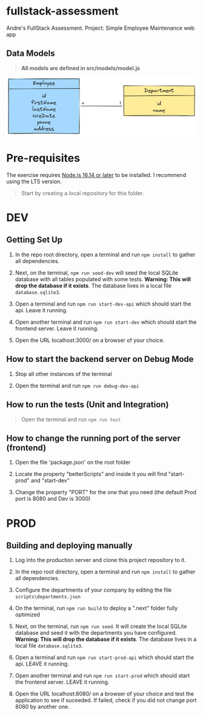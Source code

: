 # fullstack-assessment

Andre's FullStack Assessment. 
Project: Simple Employee Maintenance web app

## Data Models

> **All models are defined in src/models/model.js**

![Entity Diagram](./docs/entity-diagram.png)


# Pre-requisites

The exercise requires [Node.js 16.14 or later](https://nodejs.org/en/) to be installed. I recommend using the LTS version.

> Start by creating a local repository for this folder.


# DEV

## Getting Set Up

1. In the repo root directory, open a terminal and run `npm install` to gather all dependencies.

1. Next, on the terminal, `npm run seed-dev` will seed the local SQLite database with all tables populated with some tests. **Warning: This will drop the database if it exists**. The database lives in a local file `database.sqlite3`.

1. Open a terminal and run `npm run start-dev-api` which should start the api. Leave it running.

1. Open another terminal and run `npm run start-dev` which should start the frontend server. Leave it running.

1. Open the URL localhost:3000/ on a browser of your choice.


## How to start the backend server on Debug Mode

1. Stop all other instances of the terminal

1. Open the terminal and run `npm run debug-dev-api`


## How to run the tests (Unit and Integration)

> Open the terminal and run `npm run test`


## How to change the running port of the server (frontend)

1. Open the file 'package.json' on the root folder

1. Locate the property "betterScripts" and inside it you will find "start-prod" and "start-dev"

1. Change the property "PORT" for the one that you need (the default Prod port is 8080 and Dev is 3000)



# PROD

## Building and deploying manually

1. Log into the production server and clone this project repository to it.

1. In the repo root directory, open a terminal and run `npm install` to gather all dependencies.

1. Configure the departments of your company by editing the file `scripts\departments.json`

1. On the terminal, run `npm run build` to deploy a ".next" folder fully optimized

1. Next, on the terminal, run `npm run seed`. It will create the local SQLite database and seed it with the departments you have configured.
**Warning: This will drop the database if it exists**. The database lives in a local file `database.sqlite3`.

1. Open a terminal and run `npm run start-prod-api` which should start the api. LEAVE it running.

1. Open another terminal and run `npm run start-prod` which should start the frontend server. LEAVE it running.

1. Open the URL localhost:8080/ on a browser of your choice and test the application to see if suceeded. If failed, check if you did not change port 8080 by another one.
